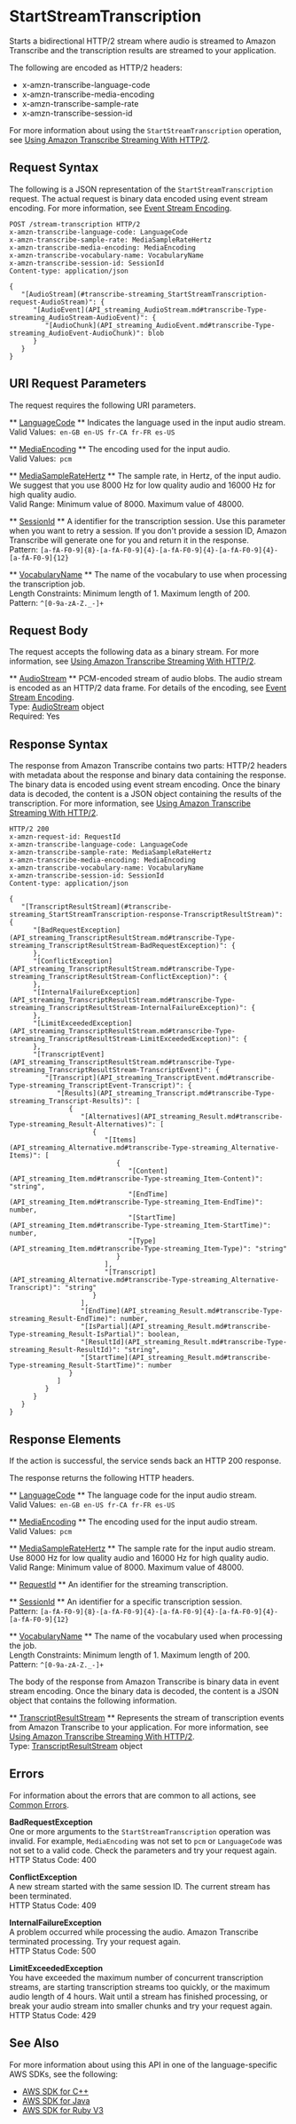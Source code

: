 # StartStreamTranscription<a name="API_streaming_StartStreamTranscription"></a>

Starts a bidirectional HTTP/2 stream where audio is streamed to Amazon Transcribe and the transcription results are streamed to your application\.

The following are encoded as HTTP/2 headers:
+ x\-amzn\-transcribe\-language\-code
+ x\-amzn\-transcribe\-media\-encoding
+ x\-amzn\-transcribe\-sample\-rate
+ x\-amzn\-transcribe\-session\-id

For more information about using the `StartStreamTranscription` operation, see [Using Amazon Transcribe Streaming With HTTP/2](how-streaming.md)\.

## Request Syntax<a name="API_streaming_StartStreamTranscription_RequestSyntax"></a>

The following is a JSON representation of the `StartStreamTranscription` request\. The actual request is binary data encoded using event stream encoding\. For more information, see [Event Stream Encoding](event-stream.md)\.

```
POST /stream-transcription HTTP/2
x-amzn-transcribe-language-code: LanguageCode
x-amzn-transcribe-sample-rate: MediaSampleRateHertz
x-amzn-transcribe-media-encoding: MediaEncoding
x-amzn-transcribe-vocabulary-name: VocabularyName
x-amzn-transcribe-session-id: SessionId
Content-type: application/json

{
   "[AudioStream](#transcribe-streaming_StartStreamTranscription-request-AudioStream)": { 
      "[AudioEvent](API_streaming_AudioStream.md#transcribe-Type-streaming_AudioStream-AudioEvent)": { 
         "[AudioChunk](API_streaming_AudioEvent.md#transcribe-Type-streaming_AudioEvent-AudioChunk)": blob
      }
   }
}
```

## URI Request Parameters<a name="API_streaming_StartStreamTranscription_RequestParameters"></a>

The request requires the following URI parameters\.

 ** [LanguageCode](#API_streaming_StartStreamTranscription_RequestSyntax) **   <a name="transcribe-streaming_StartStreamTranscription-request-LanguageCode"></a>
Indicates the language used in the input audio stream\.  
Valid Values:` en-GB en-US fr-CA fr-FR es-US` 

 ** [MediaEncoding](#API_streaming_StartStreamTranscription_RequestSyntax) **   <a name="transcribe-streaming_StartStreamTranscription-request-MediaEncoding"></a>
The encoding used for the input audio\.   
Valid Values:` pcm` 

 ** [MediaSampleRateHertz](#API_streaming_StartStreamTranscription_RequestSyntax) **   <a name="transcribe-streaming_StartStreamTranscription-request-MediaSampleRateHertz"></a>
The sample rate, in Hertz, of the input audio\. We suggest that you use 8000 Hz for low quality audio and 16000 Hz for high quality audio\.  
Valid Range: Minimum value of 8000\. Maximum value of 48000\.

 ** [SessionId](#API_streaming_StartStreamTranscription_RequestSyntax) **   <a name="transcribe-streaming_StartStreamTranscription-request-SessionId"></a>
A identifier for the transcription session\. Use this parameter when you want to retry a session\. If you don't provide a session ID, Amazon Transcribe will generate one for you and return it in the response\.  
Pattern: `[a-fA-F0-9]{8}-[a-fA-F0-9]{4}-[a-fA-F0-9]{4}-[a-fA-F0-9]{4}-[a-fA-F0-9]{12}` 

 ** [VocabularyName](#API_streaming_StartStreamTranscription_RequestSyntax) **   <a name="transcribe-streaming_StartStreamTranscription-request-VocabularyName"></a>
The name of the vocabulary to use when processing the transcription job\.  
Length Constraints: Minimum length of 1\. Maximum length of 200\.  
Pattern: `^[0-9a-zA-Z._-]+` 

## Request Body<a name="API_streaming_StartStreamTranscription_RequestBody"></a>

The request accepts the following data as a binary stream\. For more information, see [Using Amazon Transcribe Streaming With HTTP/2](how-streaming.md)\.

 ** [AudioStream](#API_streaming_StartStreamTranscription_RequestSyntax) **   <a name="transcribe-streaming_StartStreamTranscription-request-AudioStream"></a>
PCM\-encoded stream of audio blobs\. The audio stream is encoded as an HTTP/2 data frame\. For details of the encoding, see [Event Stream Encoding](event-stream.md)\.  
Type: [AudioStream](API_streaming_AudioStream.md) object  
Required: Yes

## Response Syntax<a name="API_streaming_StartStreamTranscription_ResponseSyntax"></a>

The response from Amazon Transcribe contains two parts: HTTP/2 headers with metadata about the response and binary data containing the response\. The binary data is encoded using event stream encoding\. Once the binary data is decoded, the content is a JSON object containing the results of the transcription\. For more information, see [Using Amazon Transcribe Streaming With HTTP/2](how-streaming.md)\.

```
HTTP/2 200
x-amzn-request-id: RequestId
x-amzn-transcribe-language-code: LanguageCode
x-amzn-transcribe-sample-rate: MediaSampleRateHertz
x-amzn-transcribe-media-encoding: MediaEncoding
x-amzn-transcribe-vocabulary-name: VocabularyName
x-amzn-transcribe-session-id: SessionId
Content-type: application/json

{
   "[TranscriptResultStream](#transcribe-streaming_StartStreamTranscription-response-TranscriptResultStream)": { 
      "[BadRequestException](API_streaming_TranscriptResultStream.md#transcribe-Type-streaming_TranscriptResultStream-BadRequestException)": { 
      },
      "[ConflictException](API_streaming_TranscriptResultStream.md#transcribe-Type-streaming_TranscriptResultStream-ConflictException)": { 
      },
      "[InternalFailureException](API_streaming_TranscriptResultStream.md#transcribe-Type-streaming_TranscriptResultStream-InternalFailureException)": { 
      },
      "[LimitExceededException](API_streaming_TranscriptResultStream.md#transcribe-Type-streaming_TranscriptResultStream-LimitExceededException)": { 
      },
      "[TranscriptEvent](API_streaming_TranscriptResultStream.md#transcribe-Type-streaming_TranscriptResultStream-TranscriptEvent)": { 
         "[Transcript](API_streaming_TranscriptEvent.md#transcribe-Type-streaming_TranscriptEvent-Transcript)": { 
            "[Results](API_streaming_Transcript.md#transcribe-Type-streaming_Transcript-Results)": [ 
               { 
                  "[Alternatives](API_streaming_Result.md#transcribe-Type-streaming_Result-Alternatives)": [ 
                     { 
                        "[Items](API_streaming_Alternative.md#transcribe-Type-streaming_Alternative-Items)": [ 
                           { 
                              "[Content](API_streaming_Item.md#transcribe-Type-streaming_Item-Content)": "string",
                              "[EndTime](API_streaming_Item.md#transcribe-Type-streaming_Item-EndTime)": number,
                              "[StartTime](API_streaming_Item.md#transcribe-Type-streaming_Item-StartTime)": number,
                              "[Type](API_streaming_Item.md#transcribe-Type-streaming_Item-Type)": "string"
                           }
                        ],
                        "[Transcript](API_streaming_Alternative.md#transcribe-Type-streaming_Alternative-Transcript)": "string"
                     }
                  ],
                  "[EndTime](API_streaming_Result.md#transcribe-Type-streaming_Result-EndTime)": number,
                  "[IsPartial](API_streaming_Result.md#transcribe-Type-streaming_Result-IsPartial)": boolean,
                  "[ResultId](API_streaming_Result.md#transcribe-Type-streaming_Result-ResultId)": "string",
                  "[StartTime](API_streaming_Result.md#transcribe-Type-streaming_Result-StartTime)": number
               }
            ]
         }
      }
   }
}
```

## Response Elements<a name="API_streaming_StartStreamTranscription_ResponseElements"></a>

If the action is successful, the service sends back an HTTP 200 response\.

The response returns the following HTTP headers\.

 ** [LanguageCode](#API_streaming_StartStreamTranscription_ResponseSyntax) **   <a name="transcribe-streaming_StartStreamTranscription-response-LanguageCode"></a>
The language code for the input audio stream\.  
Valid Values:` en-GB en-US fr-CA fr-FR es-US` 

 ** [MediaEncoding](#API_streaming_StartStreamTranscription_ResponseSyntax) **   <a name="transcribe-streaming_StartStreamTranscription-response-MediaEncoding"></a>
The encoding used for the input audio stream\.  
Valid Values:` pcm` 

 ** [MediaSampleRateHertz](#API_streaming_StartStreamTranscription_ResponseSyntax) **   <a name="transcribe-streaming_StartStreamTranscription-response-MediaSampleRateHertz"></a>
The sample rate for the input audio stream\. Use 8000 Hz for low quality audio and 16000 Hz for high quality audio\.  
Valid Range: Minimum value of 8000\. Maximum value of 48000\.

 ** [RequestId](#API_streaming_StartStreamTranscription_ResponseSyntax) **   <a name="transcribe-streaming_StartStreamTranscription-response-RequestId"></a>
An identifier for the streaming transcription\.

 ** [SessionId](#API_streaming_StartStreamTranscription_ResponseSyntax) **   <a name="transcribe-streaming_StartStreamTranscription-response-SessionId"></a>
An identifier for a specific transcription session\.  
Pattern: `[a-fA-F0-9]{8}-[a-fA-F0-9]{4}-[a-fA-F0-9]{4}-[a-fA-F0-9]{4}-[a-fA-F0-9]{12}` 

 ** [VocabularyName](#API_streaming_StartStreamTranscription_ResponseSyntax) **   <a name="transcribe-streaming_StartStreamTranscription-response-VocabularyName"></a>
The name of the vocabulary used when processing the job\.  
Length Constraints: Minimum length of 1\. Maximum length of 200\.  
Pattern: `^[0-9a-zA-Z._-]+` 

The body of the response from Amazon Transcribe is binary data in event stream encoding\. Once the binary data is decoded, the content is a JSON object that contains the following information\.

 ** [TranscriptResultStream](#API_streaming_StartStreamTranscription_ResponseSyntax) **   <a name="transcribe-streaming_StartStreamTranscription-response-TranscriptResultStream"></a>
Represents the stream of transcription events from Amazon Transcribe to your application\. For more information, see [Using Amazon Transcribe Streaming With HTTP/2](how-streaming.md)\.  
Type: [TranscriptResultStream](API_streaming_TranscriptResultStream.md) object

## Errors<a name="API_streaming_StartStreamTranscription_Errors"></a>

For information about the errors that are common to all actions, see [Common Errors](CommonErrors.md)\.

 **BadRequestException**   
One or more arguments to the `StartStreamTranscription` operation was invalid\. For example, `MediaEncoding` was not set to `pcm` or `LanguageCode` was not set to a valid code\. Check the parameters and try your request again\.  
HTTP Status Code: 400

 **ConflictException**   
A new stream started with the same session ID\. The current stream has been terminated\.  
HTTP Status Code: 409

 **InternalFailureException**   
A problem occurred while processing the audio\. Amazon Transcribe terminated processing\. Try your request again\.  
HTTP Status Code: 500

 **LimitExceededException**   
You have exceeded the maximum number of concurrent transcription streams, are starting transcription streams too quickly, or the maximum audio length of 4 hours\. Wait until a stream has finished processing, or break your audio stream into smaller chunks and try your request again\.  
HTTP Status Code: 429

## See Also<a name="API_streaming_StartStreamTranscription_SeeAlso"></a>

For more information about using this API in one of the language\-specific AWS SDKs, see the following:
+  [AWS SDK for C\+\+](https://sdk.amazonaws.com/cpp/api/LATEST/namespace_aws_1_1_transcribe_streaming_service.html) 
+  [AWS SDK for Java](https://sdk.amazonaws.com/java/api/latest/software/amazon/awssdk/services/transcribestreaming/package-summary.html) 
+  [AWS SDK for Ruby V3](https://docs.aws.amazon.com/sdk-for-ruby/v3/api/Aws/TranscribeStreamingService/Client.html) 